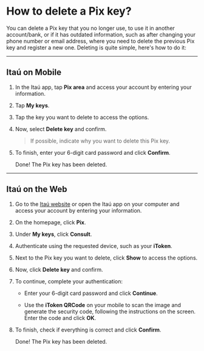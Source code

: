 # How to delete a Pix key?

You can delete a Pix key that you no longer use, to use it in another account/bank, or if it has outdated information, such as after changing your phone number or email address, where you need to delete the previous Pix key and register a new one. Deleting is quite simple, here's how to do it:

---

## Itaú on Mobile

1. In the Itaú app, tap **Pix area** and access your account by entering your information.
1. Tap **My keys**.
1. Tap the key you want to delete to access the options.
1. Now, select **Delete key** and confirm.

   > If possible, indicate why you want to delete this Pix key.

1. To finish, enter your 6-digit card password and click **Confirm**.

   Done! The Pix key has been deleted.

---

## Itaú on the Web

1. Go to the [Itaú website](https://www.itau.com.br/) or open the Itaú app on your computer and access your account by entering your information.
1. On the homepage, click **Pix**.
1. Under **My keys**, click **Consult**.
1. Authenticate using the requested device, such as your **iToken**.
1. Next to the Pix key you want to delete, click **Show** to access the options.
1. Now, click **Delete key** and confirm.
1. To continue, complete your authentication:

   - Enter your 6-digit card password and click **Continue**.

   - Use the **iToken QRCode** on your mobile to scan the image and generate the security code, following the instructions on the screen. Enter the code and click **OK**.

1. To finish, check if everything is correct and click **Confirm**.

   Done! The Pix key has been deleted.